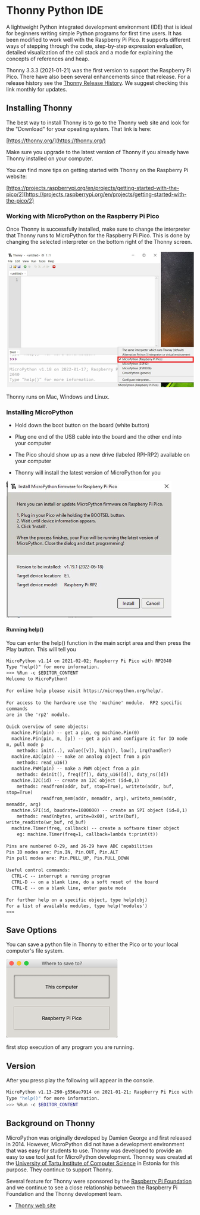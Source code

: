 # Thonny Python IDE
A lightweight Python integrated development environment (IDE) that is ideal for beginners writing simple Python programs for first time users.  It has been modified to work well with the Raspberry Pi Pico.  It supports different ways of stepping through the code, step-by-step expression evaluation, detailed visualization of the call stack and a mode for explaining the concepts of references and heap.

Thonny 3.3.3 (2021-01-21) was the first version to support the Raspberry Pi Pico.  There have also been several enhancements since that release.  For a release history see the [Thonny Release History](https://github.com/thonny/thonny/blob/master/CHANGELOG.rst).  We suggest checking this link monthly for updates.

## Installing Thonny

The best way to install Thonny is to go to the Thonny web site and look for the "Download" for your opeating system.  That link is here:

[https://thonny.org/](https://thonny.org/)

Make sure you upgrade to the latest version of Thonny if you already have Thonny installed on your computer.

You can find more tips on getting started with Thonny on the Raspberry Pi website:

[https://projects.raspberrypi.org/en/projects/getting-started-with-the-pico/2](https://projects.raspberrypi.org/en/projects/getting-started-with-the-pico/2)

### Working with MicroPython on the Raspberry Pi Pico

Once Thonny is successfully installed, make sure to change the interpreter that Thonny runs to MicroPython for the Raspberry Pi Pico.  This is done by changing the selected interpreter on the bottom right of the Thonny screen.

![interpreter setting](./img/GettingStartedWithRaspberryPiThonny.jpg)

Thonny runs on Mac, Windows and Linux.

### Installing MicroPython

- Hold down the boot button on the board (white button)

- Plug one end of the USB cable into the board and the other end into your computer

-  The Pico should show up as a new drive (labeled RPI-RP2) available on your computer

- Thonny will install the latest version of MicroPython for you

![Installing MicroPython](./img/thonnyMicroPythonUpload.jpg)

#### Running help()
You can enter the help() function in the main script area and then press the Play button.  This will tell you 

```
MicroPython v1.14 on 2021-02-02; Raspberry Pi Pico with RP2040
Type "help()" for more information.
>>> %Run -c $EDITOR_CONTENT
Welcome to MicroPython!

For online help please visit https://micropython.org/help/.

For access to the hardware use the 'machine' module.  RP2 specific commands
are in the 'rp2' module.

Quick overview of some objects:
  machine.Pin(pin) -- get a pin, eg machine.Pin(0)
  machine.Pin(pin, m, [p]) -- get a pin and configure it for IO mode m, pull mode p
    methods: init(..), value([v]), high(), low(), irq(handler)
  machine.ADC(pin) -- make an analog object from a pin
    methods: read_u16()
  machine.PWM(pin) -- make a PWM object from a pin
    methods: deinit(), freq([f]), duty_u16([d]), duty_ns([d])
  machine.I2C(id) -- create an I2C object (id=0,1)
    methods: readfrom(addr, buf, stop=True), writeto(addr, buf, stop=True)
             readfrom_mem(addr, memaddr, arg), writeto_mem(addr, memaddr, arg)
  machine.SPI(id, baudrate=1000000) -- create an SPI object (id=0,1)
    methods: read(nbytes, write=0x00), write(buf), write_readinto(wr_buf, rd_buf)
  machine.Timer(freq, callback) -- create a software timer object
    eg: machine.Timer(freq=1, callback=lambda t:print(t))

Pins are numbered 0-29, and 26-29 have ADC capabilities
Pin IO modes are: Pin.IN, Pin.OUT, Pin.ALT
Pin pull modes are: Pin.PULL_UP, Pin.PULL_DOWN

Useful control commands:
  CTRL-C -- interrupt a running program
  CTRL-D -- on a blank line, do a soft reset of the board
  CTRL-E -- on a blank line, enter paste mode

For further help on a specific object, type help(obj)
For a list of available modules, type help('modules')
>>> 
```
## Save Options
You can save a python file in Thonny to either the Pico or to your local computer's file system.

![](./img/save-local-pico.png)

first stop execution of any program you are running.

## Version
After you press play the following will appear in the console.

```sh
MicroPython v1.13-290-g556ae7914 on 2021-01-21; Raspberry Pi Pico with RP2040
Type "help()" for more information.
>>> %Run -c $EDITOR_CONTENT
```

## Background on Thonny

MicroPython was originally developed by Damien George and first released in 2014.  However, MicroPython did not have a development environment that was easy for students to use.  Thonny was developed to provide an easy to use tool just for MicroPython development.  Thonney was created at the [University of Tartu Institute of Computer Science](https://www.cs.ut.ee/en) in Estonia for this purpose.  They continue to support Thonny.

Several feature for Thonny were sponsored by the [Raspberry Pi Foundation](https://www.raspberrypi.org/) and we continue to see a close relationship between the Raspberry Pi Foundation and the Thonny development team.

* [Thonny web site](https://thonny.org/)